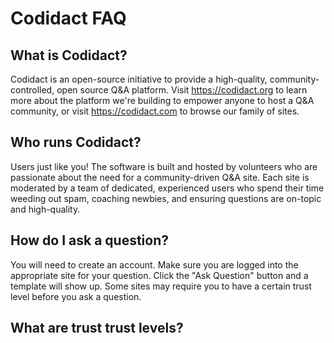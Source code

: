 <!--- Codidact FAQ -->

# Codidact FAQ

## What is Codidact?

Codidact is an open-source initiative to provide a high-quality, community-controlled, open source Q&A platform. Visit <https://codidact.org> to learn more about the platform we're building to empower anyone to host a Q&A community, or visit <https://codidact.com> to browse our family of sites. 

## Who runs Codidact?

Users just like you! The software is built and hosted by volunteers who are passionate about the need for a community-driven Q&A site. Each site is moderated by a team of dedicated, experienced users who spend their time weeding out spam, coaching newbies, and ensuring questions are on-topic and high-quality. 

## How do I ask a question?

You will need to create an account. Make sure you are logged into the appropriate site for your question. Click the "Ask Question" button and a template will show up. Some sites may require you to have a certain trust level before you ask a question. 

## What are trust trust levels?

##  





